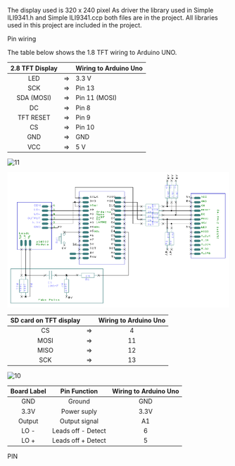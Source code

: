 The display used is 320 x 240 pixel As driver the library used in Simple ILI9341.h and Simple ILI9341.ccp both files are in the project.
All libraries used in this project are included in the project.


Pin wiring


The table below shows the 1.8 TFT wiring to Arduino UNO.

|2.8 TFT Display |    |Wiring to Arduino Uno|
| :-------------:|:--:|:--------------------|
|LED	           | => |   3.3 V             |
|SCK             | => |	  Pin 13            |
|SDA (MOSI)      | => |   Pin 11 (MOSI)     |
|DC              | => |   Pin 8	            |
|TFT RESET       | => |   Pin	9             |
|CS	             | => |   Pin 10            |
|GND	           | => |   GND               |
|VCC	           | => |   5 V               |


![11](https://github.com/GaioCatullo/Arduino-ECG-SPO2-TFT/assets/157423379/25ec4ae4-db6e-4a1d-b851-8744ebd9c0e9)



![alt text](image.png)



|SD card on TFT display	|      |Wiring to Arduino Uno  |
| :--------------------:|:----:|:---------------------:|
|CS                     |  =>  |    4                  |
|MOSI                   |  =>  |    11                 |
|MISO                   |  =>  |    12                 |
|SCK                    |  =>  |    13                 |


![10](https://github.com/GaioCatullo/Arduino-ECG-SPO2-TFT/assets/157423379/8fe950dc-f542-43a3-956d-14fd70f9e645)



|Board Label	|   Pin Function      |  Wiring to Arduino Uno  |
| :----------:|:-------------------:|:---------------------:|
|GND          | Ground              |    GND                |
|3.3V         | Power suply         |    3.3V               |
|Output       | Output signal       |    A1                 |
|LO -         | Leads off - Detect  |    6                  |
|LO +         | Leads off + Detect  |    5                  |

PIN 









